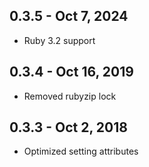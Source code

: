 ## 0.3.5 - Oct 7, 2024

 - Ruby 3.2 support

## 0.3.4 - Oct 16, 2019

 - Removed rubyzip lock


## 0.3.3 - Oct 2, 2018

 - Optimized setting attributes
